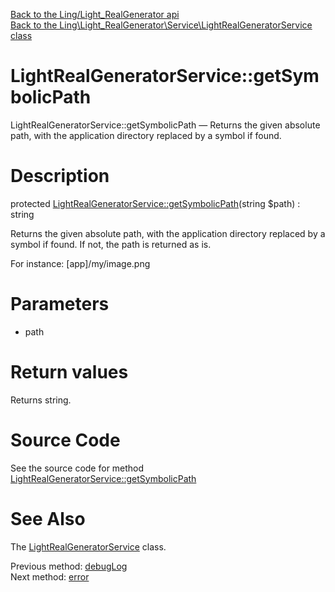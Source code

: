 [Back to the Ling/Light_RealGenerator api](https://github.com/lingtalfi/Light_RealGenerator/blob/master/doc/api/Ling/Light_RealGenerator.md)<br>
[Back to the Ling\Light_RealGenerator\Service\LightRealGeneratorService class](https://github.com/lingtalfi/Light_RealGenerator/blob/master/doc/api/Ling/Light_RealGenerator/Service/LightRealGeneratorService.md)


LightRealGeneratorService::getSymbolicPath
================



LightRealGeneratorService::getSymbolicPath — Returns the given absolute path, with the application directory replaced by a symbol if found.




Description
================


protected [LightRealGeneratorService::getSymbolicPath](https://github.com/lingtalfi/Light_RealGenerator/blob/master/doc/api/Ling/Light_RealGenerator/Service/LightRealGeneratorService/getSymbolicPath.md)(string $path) : string




Returns the given absolute path, with the application directory replaced by a symbol if found.
If not, the path is returned as is.


For instance: [app]/my/image.png




Parameters
================


- path

    


Return values
================

Returns string.








Source Code
===========
See the source code for method [LightRealGeneratorService::getSymbolicPath](https://github.com/lingtalfi/Light_RealGenerator/blob/master/Service/LightRealGeneratorService.php#L243-L251)


See Also
================

The [LightRealGeneratorService](https://github.com/lingtalfi/Light_RealGenerator/blob/master/doc/api/Ling/Light_RealGenerator/Service/LightRealGeneratorService.md) class.

Previous method: [debugLog](https://github.com/lingtalfi/Light_RealGenerator/blob/master/doc/api/Ling/Light_RealGenerator/Service/LightRealGeneratorService/debugLog.md)<br>Next method: [error](https://github.com/lingtalfi/Light_RealGenerator/blob/master/doc/api/Ling/Light_RealGenerator/Service/LightRealGeneratorService/error.md)<br>


